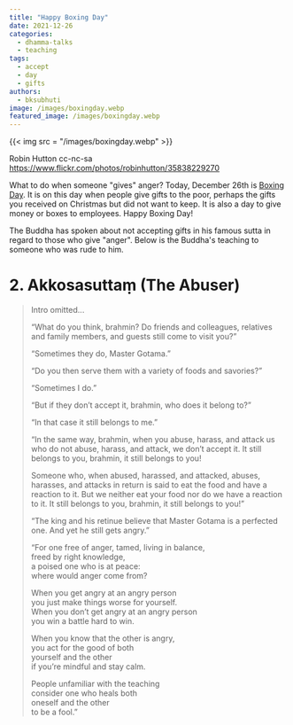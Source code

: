 ```yaml
---
title: "Happy Boxing Day"
date: 2021-12-26
categories: 
  - dhamma-talks
  - teaching
tags: 
  - accept
  - day
  - gifts
authors: 
  - bksubhuti
image: /images/boxingday.webp
featured_image: /images/boxingday.webp
---
```


{{< img src = "/images/boxingday.webp" >}}

Robin Hutton cc-nc-sa https://www.flickr.com/photos/robinhutton/35838229270

What to do when someone "gives" anger? Today, December 26th is [Boxing Day](https://en.wikipedia.org/wiki/Boxing_Day). It is on this day when people give gifts to the poor, perhaps the gifts you received on Christmas but did not want to keep. It is also a day to give money or boxes to employees. Happy Boxing Day!

The Buddha has spoken about not accepting gifts in his famous sutta in regard to those who give "anger". Below is the Buddha's teaching to someone who was rude to him.

# 2\. **Akkosasuttaṃ** (The Abuser)

>   
> Intro omitted...
> 
> “What do you think, brahmin? Do friends and colleagues, relatives and family members, and guests still come to visit you?”
> 
> “Sometimes they do, Master Gotama.”
> 
> “Do you then serve them with a variety of foods and savories?”
> 
> “Sometimes I do.”
> 
> “But if they don’t accept it, brahmin, who does it belong to?”
> 
> “In that case it still belongs to me.”
> 
> “In the same way, brahmin, when you abuse, harass, and attack us who do not abuse, harass, and attack, we don’t accept it. It still belongs to you, brahmin, it still belongs to you!
> 
> Someone who, when abused, harassed, and attacked, abuses, harasses, and attacks in return is said to eat the food and have a reaction to it. But we neither eat your food nor do we have a reaction to it. It still belongs to you, brahmin, it still belongs to you!”
> 
> “The king and his retinue believe that Master Gotama is a perfected one. And yet he still gets angry.”
> 
> “For one free of anger, tamed, living in balance,  
> freed by right knowledge,  
> a poised one who is at peace:  
> where would anger come from?
> 
> When you get angry at an angry person  
> you just make things worse for yourself.  
> When you don’t get angry at an angry person  
> you win a battle hard to win.
> 
> When you know that the other is angry,  
> you act for the good of both  
> yourself and the other  
> if you’re mindful and stay calm.
> 
> People unfamiliar with the teaching  
> consider one who heals both  
> oneself and the other  
> to be a fool.”
